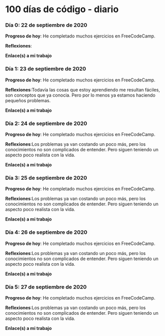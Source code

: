 # 100 días de código - diario
### Día 0: 22 de septiembre de 2020

**Progreso de hoy**: He completado muchos ejercicios en FreeCodeCamp.

**Reflexiones**:

**Enlace(s) a mi trabajo**

### Día 1: 23 de septiembre de 2020

**Progreso de hoy**: He completado muchos ejercicios en FreeCodeCamp.

**Reflexiones**:Todavía las cosas que estoy aprendiendo me resultan fáciles, son conceptos que ya conocia. Pero por lo menos ya estamos haciendo pequeños problemas.

**Enlace(s) a mi trabajo**

### Día 2: 24 de septiembre de 2020

**Progreso de hoy**: He completado muchos ejercicios en FreeCodeCamp.

**Reflexiones**:Los problemas ya van costando un poco más, pero los conocimientos no son complicados de entender. Pero siguen teniendo un aspecto poco realista con la vida.

**Enlace(s) a mi trabajo**

### Día 3: 25 de septiembre de 2020

**Progreso de hoy**: He completado muchos ejercicios en FreeCodeCamp.

**Reflexiones**:Los problemas ya van costando un poco más, pero los conocimientos no son complicados de entender. Pero siguen teniendo un aspecto poco realista con la vida.

**Enlace(s) a mi trabajo**

### Día 4: 26 de septiembre de 2020

**Progreso de hoy**: He completado muchos ejercicios en FreeCodeCamp.

**Reflexiones**:Los problemas ya van costando un poco más, pero los conocimientos no son complicados de entender. Pero siguen teniendo un aspecto poco realista con la vida.

**Enlace(s) a mi trabajo**

### Día 5: 27 de septiembre de 2020

**Progreso de hoy**: He completado muchos ejercicios en FreeCodeCamp.

**Reflexiones**:Los problemas ya van costando un poco más, pero los conocimientos no son complicados de entender. Pero siguen teniendo un aspecto poco realista con la vida.

**Enlace(s) a mi trabajo**
<!--
(elimine o comente)

**Progreso de hoy**: Arreglé CSS y trabajé en funciones de canvas por el app.

**Reflexiones:** Trabajando con el CSS fue una prueba pero, en general, siento que estoy progresando y mejorando lentamente. Canvas, todavía es nuevo para mi pero logré descubrir algunas funcionalidades básicas.  
**Enlace a mi trabajo:** [Calculadora App](http://www.example.com)  Aquí pondría el enlace a mi repositorio donde esta lo que hice ese día , ya pueda ser enlace al project de freeCodeCamp o el enlace a los problemas resuletos de Euler
-->
<!--
### día 1: 27 de junio, 2016

**Progreso de hoy**: He completado muchos ejercicios en FreeCodeCamp.

**Reflexiones** Recientemente comencé a programar y es una gran sensación cuando finalmente resuelvo un desafío de algoritmo después de muchos intentos y horas.  
**Enlace(s) a mi trabajo**

1.  [Descubra la palabra más larga en una cadena de caracteres](https://www.freecodecamp.com/challenges/find-the-longest-word-in-a-string)
2.  [Poner título en mayúsculas en una oración](https://www.freecodecamp.com/challenges/title-case-a-sentence)
-->

